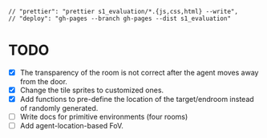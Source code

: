     // "prettier": "prettier s1_evaluation/*.{js,css,html} --write",
    // "deploy": "gh-pages --branch gh-pages --dist s1_evaluation"

# TODO
-[x] The transparency of the room is not correct after the agent moves away from the door. 
-[x] Change the tile sprites to customized ones. 
-[x] Add functions to pre-define the location of the target/endroom instead of randomly generated.
-[ ] Write docs for primitive environments (four rooms)
-[ ] Add agent-location-based FoV. 